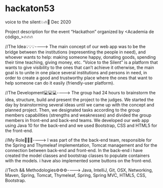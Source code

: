 # hackaton53
voice to the silent💥🔥💯
Dec 2020

Project description for the event “Hackathon” organized by <Academia de código_>🔥🔥🔥

//The Idea💡💡💡---->
The main concept of our web app was to be the bridge between the institutions (representing the people in need), and whoever wants to help: making someone happy, donating goods, spending their time teaching, giving money, etc. “Voice to the Silent” is a platform that wants to give visibility to the ones that can’t achieve it otherwise, the main goal is to unite in one place several institutions and persons in need, in order to create a good and trustworthy place where the ones that want to help someone can do it easily (friendly-user platform).

//The Development💻💻💻---->
The group had 24 hours to brainstorm the idea, structure, build and present the project to the judges.
We started the day by brainstorming several ideas until we came up with the concept and planned project. Then, we designated tasks according to the group members capabilities (strengths and weaknesses) and divided the group members in front-end and back-end teams. We developed our web app using Java 10 for the back-end and we used Bootstrap, CSS and HTML5 for the front-end.

//My Role🖖🖖🖖---->
I was part of the the back-end team, responsible for the Spring and Thymeleaf implementation, Tomcat management and for the connection between back-end and front-end. In the back-end i have created the model classes and bootstrap classes to populate containers with the models. i have also implemented some buttons on the front-end.

//Tech && Methodologies⚙️⚙️⚙️---->
Java, IntelliJ, Git, OSX, Networking, Maven, Spring, Tomcat, Thymeleaf, Spring, Spring MVC, HTML5, CSS, Bootstrap.
